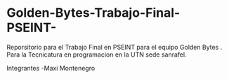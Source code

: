 # Golden-Bytes-Trabajo-Final-PSEINT-
Reporsitorio para el Trabajo Final en PSEINT para el equipo Golden Bytes . Para la Tecnicatura en programacion en la UTN sede sanrafel.

Integrantes
-Maxi Montenegro
